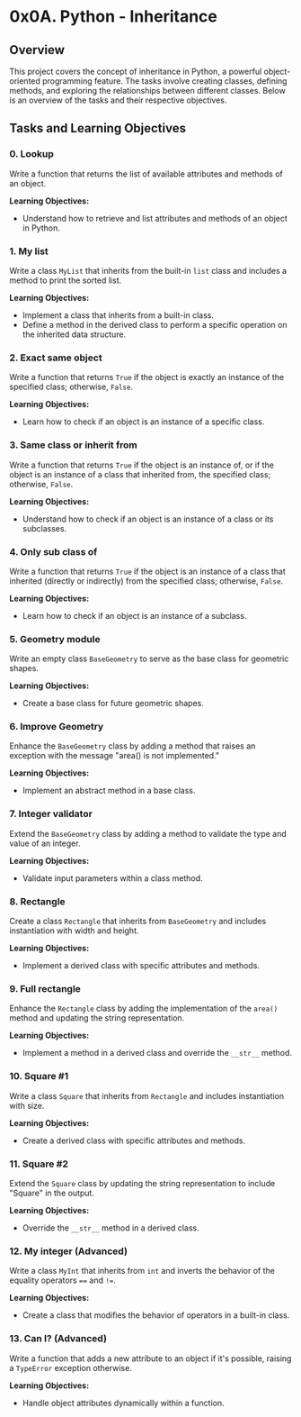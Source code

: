 # 0x0A. Python - Inheritance

## Overview

This project covers the concept of inheritance in Python, a powerful object-oriented programming feature. The tasks involve creating classes, defining methods, and exploring the relationships between different classes. Below is an overview of the tasks and their respective objectives.

## Tasks and Learning Objectives

### 0. Lookup
Write a function that returns the list of available attributes and methods of an object.

**Learning Objectives:**
- Understand how to retrieve and list attributes and methods of an object in Python.

### 1. My list
Write a class `MyList` that inherits from the built-in `list` class and includes a method to print the sorted list.

**Learning Objectives:**
- Implement a class that inherits from a built-in class.
- Define a method in the derived class to perform a specific operation on the inherited data structure.

### 2. Exact same object
Write a function that returns `True` if the object is exactly an instance of the specified class; otherwise, `False`.

**Learning Objectives:**
- Learn how to check if an object is an instance of a specific class.

### 3. Same class or inherit from
Write a function that returns `True` if the object is an instance of, or if the object is an instance of a class that inherited from, the specified class; otherwise, `False`.

**Learning Objectives:**
- Understand how to check if an object is an instance of a class or its subclasses.

### 4. Only sub class of
Write a function that returns `True` if the object is an instance of a class that inherited (directly or indirectly) from the specified class; otherwise, `False`.

**Learning Objectives:**
- Learn how to check if an object is an instance of a subclass.

### 5. Geometry module
Write an empty class `BaseGeometry` to serve as the base class for geometric shapes.

**Learning Objectives:**
- Create a base class for future geometric shapes.

### 6. Improve Geometry
Enhance the `BaseGeometry` class by adding a method that raises an exception with the message "area() is not implemented."

**Learning Objectives:**
- Implement an abstract method in a base class.

### 7. Integer validator
Extend the `BaseGeometry` class by adding a method to validate the type and value of an integer.

**Learning Objectives:**
- Validate input parameters within a class method.

### 8. Rectangle
Create a class `Rectangle` that inherits from `BaseGeometry` and includes instantiation with width and height.

**Learning Objectives:**
- Implement a derived class with specific attributes and methods.

### 9. Full rectangle
Enhance the `Rectangle` class by adding the implementation of the `area()` method and updating the string representation.

**Learning Objectives:**
- Implement a method in a derived class and override the `__str__` method.

### 10. Square #1
Write a class `Square` that inherits from `Rectangle` and includes instantiation with size.

**Learning Objectives:**
- Create a derived class with specific attributes and methods.

### 11. Square #2
Extend the `Square` class by updating the string representation to include "Square" in the output.

**Learning Objectives:**
- Override the `__str__` method in a derived class.

### 12. My integer (Advanced)
Write a class `MyInt` that inherits from `int` and inverts the behavior of the equality operators `==` and `!=`.

**Learning Objectives:**
- Create a class that modifies the behavior of operators in a built-in class.

### 13. Can I? (Advanced)
Write a function that adds a new attribute to an object if it's possible, raising a `TypeError` exception otherwise.

**Learning Objectives:**
- Handle object attributes dynamically within a function.
